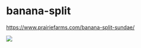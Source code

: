 # banana-split
https://www.prairiefarms.com/banana-split-sundae/

![](https://www.prairiefarms.com/banana-split-sundae/)
